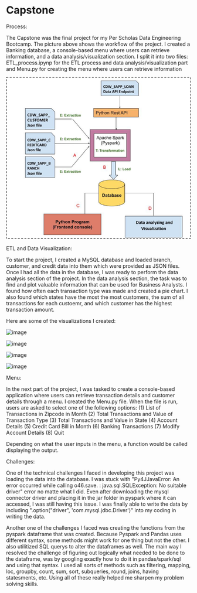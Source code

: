 # Capstone

Process:

The Capstone was the final project for my Per Scholas Data Engineering Bootcamp. The picture above shows the workflow of the project. I created a Banking database, a console-based menu where users can retrieve information, and a data analysis/visualization section. I split it into two files: ETL_process.ipynp for the ETL process and data analysis/visualization part and Menu.py for creating the menu where users can retrieve information

![Alt text](image.png)

ETL and Data Visualization:

To start the project, I created a MySQL database and loaded branch, customer, and credit data into them which were provided as JSON files. Once I had all the data in the database, I was ready to perform the data analysis section of the project. In the data analysis section, the task was to find and plot valuable information that can be used for Business Analysts. I found how often each transaction type was made and created a pie chart. I also found which states have the most the most customers, the sum of all transactions for each custoemr, and which customer has the highest transaction amount. 

Here are some of the visualizations I created: 

![image](https://github.com/nahidnr6/Capstone/assets/64870566/4fe5c562-839b-47be-a95c-5db113c52b8b)

![image](https://github.com/nahidnr6/Capstone/assets/64870566/32decd00-0c6c-481d-98d1-e7db290f8fc1)

![image](https://github.com/nahidnr6/Capstone/assets/64870566/a3da9da8-e58c-4e29-ae65-57221a783d8a)

![image](https://github.com/nahidnr6/Capstone/assets/64870566/de181abd-dfec-45ec-9d16-d9b79846cd84)

Menu:

In the next part of the project, I was tasked to create a console-based application where users can retrieve transaction details and customer details through a menu. I created the Menu.py file. When the file is run, users are asked to select one of the following options:
(1) List of Transactions in Zipcode in Month
(2) Total Transactions and Value of Transaction Type
(3) Total Transactions and Value in State
(4) Account Details
(5) Credit Card Bill in Month
(6) Banking Transactions
(7) Modify Account Details
(8) Quit

Depending on what the user inputs in the menu, a function would be called displaying the output.

Challenges:

One of the technical challenges I faced in developing this project was loading the data into the database. I was stuck with "Py4JJavaError: An error occurred while calling o46.save.
: java.sql.SQLException: No suitable driver" error no matte what I did. Even after downloading the mysql connector driver and placing it in the jar folder in pyspark where it can accessed, I was still having this issue. I was finally able to write the data by including ".option("driver", 'com.mysql.jdbc.Driver')" into my coding in writing the data.

Another one of the challenges I faced was creating the functions from the pyspark dataframe that was created. Because Pyspark and Pandas uses different syntax, some methods might work for one thing but not the other. I also utilitized SQL querys to alter the dataframes as well. The main way I resolved the challenge of figuring out logically what needed to be done to the dataframe, was by googling exactly how to do it in pandas/spark/sql and using that syntax. I used all sorts of methods such as filtering, mapping, loc, groupby, count, sum, sort, subqueries, round, joins, having statesments, etc. Using all of these really helped me sharpen my problem solving skills.

